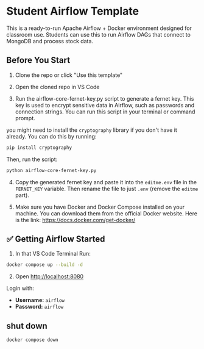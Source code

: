 # Student Airflow Template

This is a ready-to-run Apache Airflow + Docker environment designed for classroom use. Students can use this to run Airflow DAGs that connect to MongoDB and process stock data.

## Before You Start

1. Clone the repo or click "Use this template"
2. Open the cloned repo in VS Code

3. Run the airflow-core-fernet-key.py script to generate a fernet key. This key is used to encrypt sensitive data in Airflow, such as passwords and connection strings. You can run this script in your terminal or command prompt.

you might need to install the `cryptography` library if you don't have it already. You can do this by running:
```bash
pip install cryptography
```

Then, run the script:
```bash
python airflow-core-fernet-key.py
```
4. Copy the generated fernet key and paste it into the `editme.env` file in the `FERNET_KEY` variable. Then rename the file to just `.env` (remove the `editme` part).

5. Make sure you have Docker and Docker Compose installed on your machine. You can download them from the official Docker website. Here is the link: https://docs.docker.com/get-docker/


## ✅ Getting Airflow Started

1. In that VS Code Terminal Run:

```bash
docker compose up --build -d
```

2. Open [http://localhost:8080](http://localhost:8080)

Login with:
- **Username:** `airflow`
- **Password:** `airflow`


## shut down

```bash
docker compose down
```

<!-- https://airflow.apache.org/docs/apache-airflow/stable/tutorial/index.html -->
<!-- https://airflow.apache.org/docs/apache-airflow/stable/tutorial/fundamentals.html -->
<!-- https://www.youtube.com/watch?v=ouERCRRvkFQ -->
<!-- https://www.youtube.com/watch?v=RXWYPZ3T9ys -->